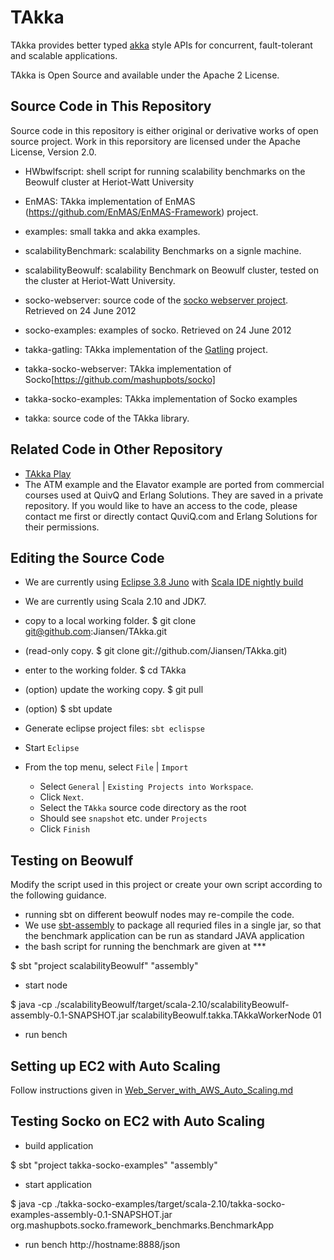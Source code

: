 # TAkka #

TAkka provides better typed [akka](http://akka.io) style APIs for concurrent, fault-tolerant and scalable applications.

TAkka is Open Source and available under the Apache 2 License.

## Source Code in This Repository ##
Source code in this repository is either original or derivative works of open source project.  Work in this reporsitory are licensed under the Apache License, Version 2.0.

* HWbwlfscript: shell script for running scalability benchmarks on the Beowulf cluster at Heriot-Watt University

* EnMAS: TAkka implementation of EnMAS (https://github.com/EnMAS/EnMAS-Framework) project.

* examples: small takka and akka examples.

* scalabilityBenchmark: scalability Benchmarks on a signle machine.

* scalabilityBeowulf: scalability Benchmark on Beowulf cluster, tested on the cluster at Heriot-Watt University.

* socko-webserver: source code of the [socko webserver project](http://sockoweb.org/).  Retrieved on 24 June 2012 

* socko-examples: examples of socko.  Retrieved on 24 June 2012

* takka-gatling: TAkka implementation of the [Gatling](https://github.com/excilys/gatling) project.

* takka-socko-webserver: TAkka implementation of Socko[https://github.com/mashupbots/socko]

* takka-socko-examples: TAkka implementation of Socko examples

* takka: source code of the TAkka library.


## Related Code in Other Repository ##
* [TAkka Play](https://github.com/Jiansen/TAkka-Play)
* The ATM example and the Elavator example are ported from commercial courses used at QuivQ and Erlang Solutions.   They are saved in a private repository.   If you would like to have an access to the code, please contact me first or directly contact QuviQ.com and Erlang Solutions for their permissions.

## Editing the Source Code

* We are currently using [Eclipse 3.8 Juno](http://projects.eclipse.org/releases/juno) 
  with [Scala IDE nightly build](http://scala-ide.org/download/nightly.html)
* We are currently using Scala 2.10 and JDK7.

* copy to a local working folder. $ git clone git@github.com:Jiansen/TAkka.git
* (read-only copy.  $ git clone git://github.com/Jiansen/TAkka.git)
* enter to the working folder. $ cd TAkka
* (option) update the working copy. $ git pull
* (option) $ sbt update

* Generate eclipse project files: `sbt eclispse`

* Start `Eclipse`

* From the top menu, select `File` | `Import`
  * Select `General` | `Existing Projects into Workspace`. 
  * Click `Next`.
  * Select the `TAkka` source code directory as the root
  * Should see `snapshot` etc. under `Projects`
  * Click `Finish`


## Testing on Beowulf

Modify the script used in this project or create your own script according to the following guidance.

* running sbt on different beowulf nodes may re-compile the code.
* We use [sbt-assembly](https://github.com/sbt/sbt-assembly) to package all requried files in a single jar, so that the benchmark application can be run as standard JAVA application
* the bash script for running the benchmark are given at ***

$ sbt "project scalabilityBeowulf" "assembly"

* start node

$ java -cp ./scalabilityBeowulf/target/scala-2.10/scalabilityBeowulf-assembly-0.1-SNAPSHOT.jar scalabilityBeowulf.takka.TAkkaWorkerNode 01


* run bench

## Setting up EC2 with Auto Scaling

Follow instructions given in [Web_Server_with_AWS_Auto_Scaling.md](https://github.com/Jiansen/TAkka/blob/master/Web_Server_with_AWS_Auto_Scaling.md)

## Testing Socko on EC2 with Auto Scaling

* build application

$ sbt "project takka-socko-examples" "assembly"

* start application

$ java -cp ./takka-socko-examples/target/scala-2.10/takka-socko-examples-assembly-0.1-SNAPSHOT.jar org.mashupbots.socko.framework_benchmarks.BenchmarkApp


* run bench
http://hostname:8888/json


